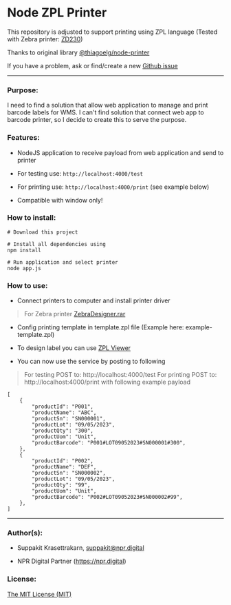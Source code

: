 
# Node ZPL Printer

This repository is adjusted to support printing using ZPL language 
(Tested with Zebra printer: [ZD230](https://www.pospak.com/th/zebra-zd230))

Thanks to original library [@thiagoelg/node-printer](https://github.com/thiagoelg/node-printer)

If you have a problem, ask or find/create a new [Github issue](https://github.com/npr-digital-partner/zpl-printer-new/issues)
___

### Purpose:
I need to find a solution that allow web application to manage and print barcode labels for WMS. I can't find solution that connect web app to barcode printer, so I decide to create this to serve the purpose.

### Features:
* NodeJS application to receive payload from web application and send to printer
* For testing use: `http://localhost:4000/test`

* For printing use: `http://localhost:4000/print` (see example below)

* Compatible with window only!


### How to install:

```
# Download this project

# Install all dependencies using
npm install

# Run application and select printer
node app.js
```

  

### How to use:

* Connect printers to computer and install printer driver
> For Zebra printer [ZebraDesigner.rar](https://drive.google.com/file/d/1AA174_7RpEhwDjFfyvU6OfiowU-H4Ybm/view?usp=share_link)

* Config printing template in template.zpl file (Example here: example-template.zpl)

* To design label you can use [ZPL Viewer](http://labelary.com/viewer.html)

* You can now use the service by posting to following
> For testing POST to: http://localhost:4000/test
> For printing POST to: http://localhost:4000/print with following example payload
```
[
	{
		"productId": "P001",
		"productName": "ABC",
		"productSn": "SN000001",
		"productLot": "09/05/2023",
		"productQty": "300",
		"productUom": "Unit",
		"productBarcode": "P001#LOT09052023#SN000001#300",
	},
	{
		"productId": "P002",
		"productName": "DEF",
		"productSn": "SN000002",
		"productLot": "09/05/2023",
		"productQty": "99",
		"productUom": "Unit",
		"productBarcode": "P002#LOT09052023#SN000002#99",
	},
]
```
---
### Author(s):

* Suppakit Krasettrakarn, suppakit@npr.digital

* NPR Digital Partner (https://npr.digital)


### License:

[The MIT License (MIT)](http://opensource.org/licenses/MIT)